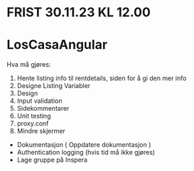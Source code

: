 # FRIST 30.11.23 KL 12.00
# LosCasaAngular 

Hva må gjøres:
1. Hente listing info til rentdetails, siden for å gi den mer info
2. Designe Listing Variabler
3. Design
4. Input validation
5. Sidekommentarer 
6. Unit testing
7. proxy.conf
8. Mindre skjermer
   
- Dokumentasjon ( Oppdatere dokumentasjon )
- Authentication logging (hvis tid må ikke gjøres)
- Lage gruppe på Inspera
